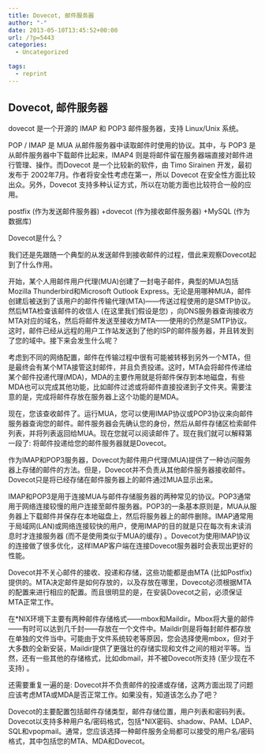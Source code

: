```yaml
---
title: Dovecot, 邮件服务器
author: "-"
date: 2013-05-10T13:45:52+00:00
url: /?p=5443
categories:
  - Uncategorized

tags:
  - reprint
---
```

## Dovecot, 邮件服务器
dovecot 是一个开源的 IMAP 和 POP3 邮件服务器，支持 Linux/Unix 系统。

POP / IMAP 是 MUA 从邮件服务器中读取邮件时使用的协议。其中，与 POP3 是从邮件服务器中下载邮件比起来，IMAP4 则是将邮件留在服务器端直接对邮件进行管理、操作。而Dovecot 是一个比较新的软件，由 Timo Sirainen 开发，最初发布于 2002年7月。作者将安全性考虑在第一，所以 Dovecot 在安全性方面比较出众。另外，Dovecot 支持多种认证方式，所以在功能方面也比较符合一般的应用。

postfix (作为发送邮件服务器) +dovecot (作为接收邮件服务器) +MySQL (作为数据库) 

Dovecot是什么？

我们还是先跟随一个典型的从发送邮件到接收邮件的过程，借此来观察Dovecot起到了什么作用。

开始，某个人用邮件用户代理(MUA)创建了一封电子邮件，典型的MUA包括Mozilla Thunderbird和Microsoft Outlook Express。无论是用哪种MUA，邮件创建后被送到了该用户的邮件传输代理(MTA)——传送过程使用的是SMTP协议。然后MTA检查该邮件的收信人 (在这里我们假设是您) ，向DNS服务器查询接收方MTA对应的域名，然后将邮件发送至接收方MTA——使用的仍然是SMTP协议。这时，邮件已经从远程的用户工作站发送到了他的ISP的邮件服务器，并且转发到了您的域中。接下来会发生什么呢？

考虑到不同的网络配置，邮件在传输过程中很有可能被转移到另外一个MTA，但是最终会有某个MTA接管这封邮件，并且负责投递。这时，MTA会将邮件传递给某个邮件投递代理(MDA)，MDA的主要作用就是将邮件保存到本地磁盘，有些MDA也可以完成其他功能，比如邮件过滤或将邮件直接投递到子文件夹。需要注意的是，完成将邮件存放在服务器上这个功能的是MDA。

现在，您该查收邮件了。运行MUA，您可以使用IMAP协议或POP3协议来向邮件服务器查询您的邮件。邮件服务器会先确认您的身份，然后从邮件存储区检索邮件列表，并将列表返回给MUA。现在您就可以阅读邮件了。现在我们就可以解释第一段了: 将邮件投递给您的邮件服务器就是Dovecot。

作为IMAP和POP3服务器，Dovecot为邮件用户代理(MUA)提供了一种访问服务器上存储的邮件的方法。但是，Dovecot并不负责从其他邮件服务器接收邮件。Dovecot只是将已经存储在邮件服务器上的邮件通过MUA显示出来。

IMAP和POP3是用于连接MUA与邮件存储服务器的两种常见的协议。POP3通常用于网络连接较慢的用户连接至邮件服务器。POP3的一条基本原则是，MUA从服务器上下载邮件并保存在本地磁盘上，然后将服务器上的邮件删除。IMAP通常用于局域网(LAN)或网络连接较快的用户，使用IMAP的目的就是只在每次有未读消息时才连接服务器 (而不是使用类似于MUA的缓存) 。Dovecot为使用IMAP协议的连接做了很多优化，这样IMAP客户端在连接Dovecot服务器时会表现出更好的性能。

Dovecot并不关心邮件的接收、投递和存储，这些功能都是由MTA (比如Postfix) 提供的。MTA决定邮件是如何存放的，以及存放在哪里，Dovecot必须根据MTA的配置来进行相应的配置。而且很明显的是，在安装Dovecot之前，必须保证MTA正常工作。

在*NIX环境下主要有两种邮件存储格式——mbox和Maildir。Mbox将大量的邮件——有时可以达到几千封——存放在一个文件中。Maildir则是将每封邮件都存放在单独的文件当中。可能由于文件系统较老等原因，您会选择使用mbox，但对于大多数的全新安装，Maildir提供了更强壮的存储实现和文件之间的相对平等。当然，还有一些其他的存储格式，比如dbmail，并不被Dovecot所支持 (至少现在不支持) 。

还需要重复一遍的是: Dovecot并不负责邮件的投递或存储，这两方面出现了问题应该考虑MTA或MDA是否正常工作。如果没有，知道该怎么办了吧？

Dovecot的主要配置包括邮件存储类型，邮件存储位置，用户列表和密码列表。Dovecot以支持多种用户名/密码格式，包括*NIX密码、shadow、PAM、LDAP、SQL和vpopmail。通常，您应该选择一种邮件服务全局都可以接受的用户名/密码格式，其中包括您的MTA、MDA和Dovecot。